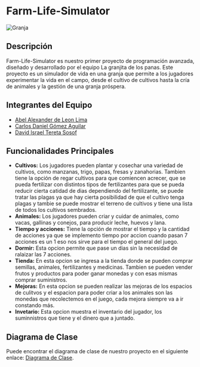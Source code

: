 # Farm-Life-Simulator
![Granja](https://u-static.fotor.com/images/text-to-image/result/PRO-b21635d3d76f4083ae3fb3de08a2b14a.jpg)

## Descripción
Farm-Life-Simulator es nuestro primer proyecto de programación avanzada, diseñado y desarrollado por el equipo La granjita de los panas. Este proyecto es un simulador de vida en una granja que permite a los jugadores experimentar la vida en el campo, desde el cultivo de cultivos hasta la cría de animales y la gestión de una granja próspera.

## Integrantes del Equipo

- [Abel Alexander de Leon Lima](https://github.com/Abelillo14K)
- [Carlos Daniel Gómez Aguilar](https://github.com/Carlosd365)
- [David Israel Tereta Sosof](https://github.com/David-num)

## Funcionalidades Principales

- **Cultivos:** Los jugadores pueden plantar y cosechar una variedad de cultivos, como manzanas, trigo, papas, fresas y zanahorias. Tambien tiene la opción de regar cultivos para que comiencen acrecer, que se pueda fertilizar con distintos tipos de fertilizantes para que se pueda reducir cierta catidad de dias dependiendo del fertilizante, se puede tratar las plagas ya que hay cierta posibilidad de que el cultivo tenga plagas y tambie se puede mostrar el terreno de cultivos y tiene una lista de todos los cultivos sembrados.
- **Animales:** Los jugadores pueden criar y cuidar de animales, como vacas, gallinas y conejos, para producir leche, huevos y lana.
- **Tiempo y acciones:** Tiene la opción de mostrar el tiempo y la cantidad de acciones ya que se implemento tiempo por accion cuando pasan 7 acciones es un 1 eso nos sirve para el tiempo el general del juego.
- **Dormir:** Esta opcion permite que pase un dias sin la necesidad de ralaizar las 7 acciones.
- **Tienda:** En esta opcion se ingresa a la tienda donde se pueden comprar semillas, animales, fertilizantes y medicinas. Tambien se pueden vender frutos y productos para poder ganar monedas y con esas mismas comprar suministros.
- **Mejoras:** En esta opcion se pueden realizar las mejoras de los espacios de culitvos y el espacion para poder criar a los animales son las monedas que recolectemos en el juego, cada mejora siempre va a ir constando más.
- **Invetario:** Esta opcion muestra el inventario del jugador, los suminnistros que tiene y el dinero que a juntado.

## Diagrama de Clase

Puede encontrar el diagrama de clase de nuestro proyecto en el siguiente enlace: [Diagrama de Clase](https://app.creately.com/d/wn7YOqttahf/edit).